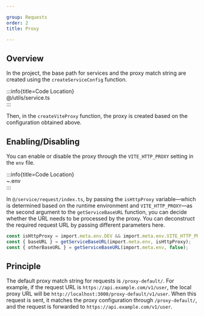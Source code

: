 ```yaml
---

group: Requests  
order: 2  
title: Proxy  

---
```


## Overview

In the project, the base path for services and the proxy match string are created using the `createServiceConfig` function.

:::info{title=Code Location}  
@/utils/service.ts  
:::

Then, in the `createViteProxy` function, the proxy is created based on the configuration obtained above.

## Enabling/Disabling

You can enable or disable the proxy through the `VITE_HTTP_PROXY` setting in the `env` file.

:::info{title=Code Location}  
~.env  
:::

In `@/service/request/index.ts`, by passing the `isHttpProxy` variable—which is determined based on the runtime environment and `VITE_HTTP_PROXY`—as the second argument to the `getServiceBaseURL` function, you can decide whether the URL needs to be processed by the proxy. You can deconstruct the required request URL by passing different parameters here.

```ts
const isHttpProxy = import.meta.env.DEV && import.meta.env.VITE_HTTP_PROXY === 'Y';
const { baseURL } = getServiceBaseURL(import.meta.env, isHttpProxy);
const { otherBaseURL } = getServiceBaseURL(import.meta.env, false);
```

## Principle

The default proxy match string for requests is `/proxy-default/`. For example, if the request URL is `https://api.example.com/v1/user`, the local proxy URL will be `http://localhost:3000/proxy-default/v1/user`. When this request is sent, it matches the proxy configuration through `/proxy-default/`, and the request is forwarded to `https://api.example.com/v1/user`.
